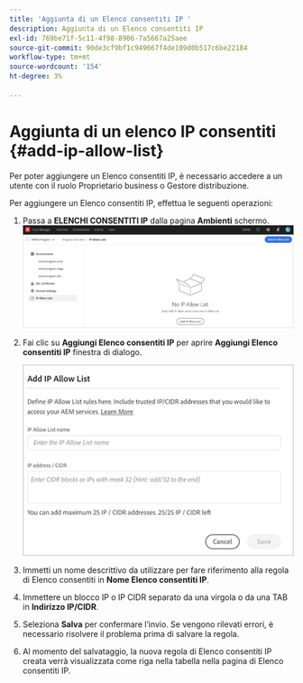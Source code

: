 ```yaml
---
title: 'Aggiunta di un Elenco consentiti IP '
description: Aggiunta di un Elenco consentiti IP
exl-id: 769be71f-5c11-4f98-8906-7a5667a25aee
source-git-commit: 90de3cf9bf1c949667f4de109d0b517c6be22184
workflow-type: tm+mt
source-wordcount: '154'
ht-degree: 3%

---
```


# Aggiunta di un elenco IP consentiti {#add-ip-allow-list}

Per poter aggiungere un Elenco consentiti IP, è necessario accedere a un utente con il ruolo Proprietario business o Gestore distribuzione.

Per aggiungere un Elenco consentiti IP, effettua le seguenti operazioni:

1. Passa a **ELENCHI CONSENTITI IP** dalla pagina **Ambienti** schermo.
   ![](/help/implementing/cloud-manager/assets/ip-allow-list/ip-allow-list-create.png)

1. Fai clic su **Aggiungi Elenco consentiti IP** per aprire **Aggiungi Elenco consentiti IP** finestra di dialogo.

   ![](/help/implementing/cloud-manager/assets/ip-allow-list/ip-allow-list-create02.png)

1. Immetti un nome descrittivo da utilizzare per fare riferimento alla regola di Elenco consentiti in **Nome Elenco consentiti IP**.

1. Immettere un blocco IP o IP CIDR separato da una virgola o da una TAB in **Indirizzo IP/CIDR**.

1. Seleziona **Salva** per confermare l’invio. Se vengono rilevati errori, è necessario risolvere il problema prima di salvare la regola.

1. Al momento del salvataggio, la nuova regola di Elenco consentiti IP creata verrà visualizzata come riga nella tabella nella pagina di Elenco consentiti IP.

